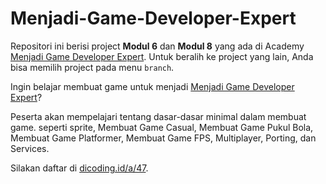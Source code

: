 # Menjadi-Game-Developer-Expert
Repositori ini berisi project **Modul 6** dan **Modul 8** yang ada di Academy [Menjadi Game Developer Expert][menjadi-game-developer-expert]. Untuk beralih ke project yang lain, Anda bisa memilih project pada menu `branch`.

Ingin belajar membuat game untuk menjadi [Menjadi Game Developer Expert][menjadi-game-developer-expert]?

Peserta akan mempelajari tentang dasar-dasar minimal dalam membuat game. seperti sprite, Membuat Game Casual, Membuat Game Pukul Bola, Membuat Game Platformer, Membuat Game FPS, Multiplayer, Porting, dan Services.

Silakan daftar di [dicoding.id/a/47][menjadi-game-developer-expert].

[menjadi-game-developer-expert]: https://www.dicoding.com/academies/47/
